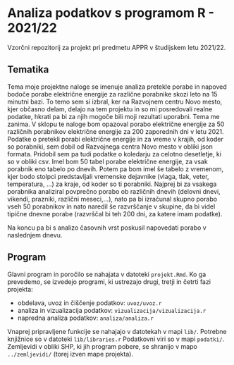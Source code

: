 # Analiza podatkov s programom R - 2021/22

Vzorčni repozitorij za projekt pri predmetu APPR v študijskem letu 2021/22. 

## Tematika

Tema moje projektne naloge se imenuje analiza pretekle porabe in napoved bodoče porabe električne energije za različne porabnike skozi leto na 15 minutni bazi.
To temo sem si izbral, ker na Razvojnem centru Novo mesto, kjer občasno delam, delajo na tem projektu in so mi posredovali realne podatke, hkrati pa bi za njih mogoče bili moji rezultati uporabni. 
Tema me zanima. V sklopu te naloge bom opazoval porabo električne energije za 50 različnih porabnikov električne energije za 200 zaporednih dni v letu 2021.  Podatke o pretekli porabi električne energije in za vreme v krajih, od koder so porabniki, sem dobil od Razvojnega centra Novo mesto v obliki json formata.
Pridobil sem pa tudi podatke o koledarju za celotno desetletje, ki so v obliki csv. 
Imel bom 50 tabel porabe električne energije, za vsak porabnik eno tabelo po dnevih. Potem pa bom imel še tabelo z vremenom, kjer bodo stolpci predstavljali vremenske dejavnike (vlaga, tlak, veter, temperatura, ...) za kraje, od koder so ti porabniki. 
Najprej bi za vsakega porabnika analiziral povprečno porabo ob različnih dnevih (delovni dnevi, vikendi, prazniki, različni meseci,...), nato pa bi izračunal skupno porabo vseh 50 porabnikov in nato naredil še razvrščanje v skupine, da bi videl tipične dnevne porabe (razvrščal bi teh 200 dni, za katere imam podatke).

Na koncu pa bi s  analizo časovnih vrst poskusil napovedati porabo v naslednjem dnevu. 


## Program

Glavni program in poročilo se nahajata v datoteki `projekt.Rmd`.
Ko ga prevedemo, se izvedejo programi, ki ustrezajo drugi, tretji in četrti fazi projekta:

* obdelava, uvoz in čiščenje podatkov: `uvoz/uvoz.r`
* analiza in vizualizacija podatkov: `vizualizacija/vizualizacija.r`
* napredna analiza podatkov: `analiza/analiza.r`

Vnaprej pripravljene funkcije se nahajajo v datotekah v mapi `lib/`.
Potrebne knjižnice so v datoteki `lib/libraries.r`
Podatkovni viri so v mapi `podatki/`.
Zemljevidi v obliki SHP, ki jih program pobere,
se shranijo v mapo `../zemljevidi/` (torej izven mape projekta).

